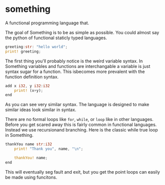 # something

A functional programming language that.

The goal of Something is to be as simple as possible. You could almost say the python of functional staticly typed languages.

```rust
greeting:str: "hello world";
print! greeting;
```

The first thing you'll probably notice is the weird variable syntax. In Something variables and functions are interchangable a variable is just syntax sugar for a function. This isbecomes more prevalent with the function definition syntax.

```rust
add x i32, y i32:i32
    print! (x+y);
end
```

As you can see very similar syntax. The language is designed to make similar ideas look similar in syntax.

There are no formal loops like `for`, `while`, or `loop` like in other languages. Before you get scared away this is fairly common in functional languages. Instead we use recursionand branching. Here is the classic while true loop in Something.

```rust
thankYou name str:i32
    print! "Thank you", name, "\n";

    thankYou! name;
end
```

This will eventually seg fault and exit, but you get the point loops can easily be made using funcitons.
